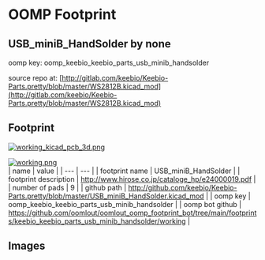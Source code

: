 # OOMP Footprint  
## USB_miniB_HandSolder  by none  
  
oomp key: oomp_keebio_keebio_parts_usb_minib_handsolder  
  
source repo at: [http://gitlab.com/keebio/Keebio-Parts.pretty/blob/master/WS2812B.kicad_mod](http://gitlab.com/keebio/Keebio-Parts.pretty/blob/master/WS2812B.kicad_mod)  
## Footprint  
  
[![working_kicad_pcb_3d.png](working_kicad_pcb_3d_600.png)](working_kicad_pcb_3d.png)  
  
[![working.png](working_600.png)](working.png)  
| name | value | 
| --- | --- | 
| footprint name | USB_miniB_HandSolder | 
| footprint description | http://www.hirose.co.jp/cataloge_hp/e24000019.pdf | 
| number of pads | 9 | 
| github path | http://github.com/keebio/Keebio-Parts.pretty/blob/master/USB_miniB_HandSolder.kicad_mod | 
| oomp key | oomp_keebio_keebio_parts_usb_minib_handsolder | 
| oomp bot github | https://github.com/oomlout/oomlout_oomp_footprint_bot/tree/main/footprints/keebio_keebio_parts_usb_minib_handsolder/working | 
## Images  
